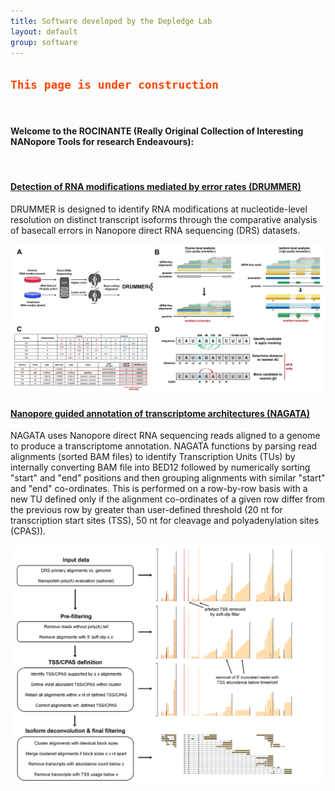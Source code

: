 ```yaml
---
title: Software developed by the Depledge Lab
layout: default
group: software
---
```


<div class="row">

<h2><code style="color : orangered"><b>This page is under construction</b></code></h2>


<br>

#### Welcome to the ROCINANTE (Really Original Collection of Interesting NANopore Tools for research Endeavours):

<br>

#### [Detection of RNA modifications mediated by error rates (DRUMMER)](https://github.com/DepledgeLab/DRUMMER)

DRUMMER is designed to identify RNA modifications at nucleotide-level resolution on distinct transcript isoforms through the comparative analysis of basecall errors in Nanopore direct RNA sequencing (DRS) datasets.

<img class="img-fluid" src="/static/img/drummer.jpg" alt="overview of DRUMMER">

<br>


#### [Nanopore guided annotation of transcriptome architectures (NAGATA)](https://github.com/DepledgeLab/NAGATA)

NAGATA uses Nanopore direct RNA sequencing reads aligned to a genome to produce a transcriptome annotation. NAGATA functions by parsing read alignments (sorted BAM files) to identify Transcription Units (TUs) by internally converting BAM file into BED12 followed by numerically sorting "start" and "end" positions and then grouping alignments with similar "start" and "end" co-ordinates. This is performed on a row-by-row basis with a new TU defined only if the alignment co-ordinates of a given row differ from the previous row by greater than user-defined threshold (20 nt for transcription start sites (TSS), 50 nt for cleavage and polyadenylation sites (CPAS)).

<img class="img-fluid" src="/static/img/nagata.jpg" alt="schematic overviews of NAGATA">

